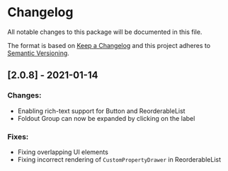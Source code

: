 ﻿# Changelog
All notable changes to this package will be documented in this file.

The format is based on [Keep a Changelog](http://keepachangelog.com/en/1.0.0/)
and this project adheres to [Semantic Versioning](http://semver.org/spec/v2.0.0.html).

## [2.0.8] - 2021-01-14

### Changes:

- Enabling rich-text support for Button and ReorderableList
- Foldout Group can now be expanded by clicking on the label

### Fixes:

- Fixing overlapping UI elements
- Fixing incorrect rendering of `CustomPropertyDrawer` in ReorderableList
